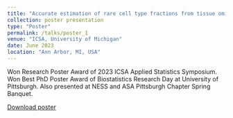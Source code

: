 ```yaml
---
title: "Accurate estimation of rare cell type fractions from tissue omics data via hierarchical deconvolution"
collection: poster presentation
type: "Poster"
permalink: /talks/poster_1
venue: "ICSA, University of Michigan"
date: June 2023
location: "Ann Arbor, MI, USA"
---
```


Won Research Poster Award of 2023 ICSA Applied Statistics Symposium. Won Best PhD Poster Award of Biostatistics Research Day at University of Pittsburgh. Also presented at NESS and ASA Pittsburgh Chapter Spring Banquet.

[Download poster](HiDecon_poster_file.pdf)


